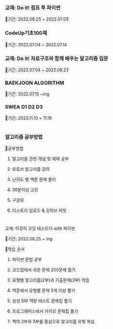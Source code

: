 ### 교재: Do it! 점프 투 파이썬

📌기간: 2022.06.25 ~ 2022.07.03

### CodeUp기초100제

📌기간: 2022.07.04 ~ 2022.07.14   

### 교재: Do it! 자료구조와 함께 배우는 알고리즘 입문

📌기간: 2022.07.04 ~ 2022.08.22

### BAEKJOON ALGORITHM

📌기간: 2022.07.15 ~ing

### SWEA D1 D2 D3

📌기간: 2023.11.10 ~ 11.19


#

### 알고리즘 공부방법

📝공부방법

1. 알고리즘 관련 개념 및 예제 공부 

2. 유튜브 알고리즘 강의

3. 난이도 별 백준 문제 풀이

4. 30분이상 고민 

5. 구글링

6. 티스토리 업로드 & 깃허브 커밋
#

교재: 이것이 코딩 테스트다 with 파이썬 

📌기간: 2022.08.25 ~ ing

📝학습 순서

1. 파이썬 문법 공부

2. 코드업에서 쉬운 문제 200문제 풀기

3. 유형별 알고리즘(2부)과 기출문제(3부) 학습

4. 백준에서 유형별 문제 5개 이상 풀기

5. 삼성 SW 역량 테스트 문제집 풀기

6. 프로그래머스에서 카카오 문제집 풀기

7. 책의 2부와 3부를 중심으로 알고리즘 유형 복습
